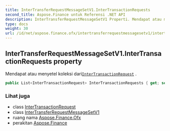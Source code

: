 ```yaml
---
title: InterTransferRequestMessageSetV1.InterTransactionRequests
second_title: Aspose.Finance untuk Referensi .NET API
description: InterTransferRequestMessageSetV1 Properti. Mendapat atau menyetel koleksi dariInterTransactionRequest .
type: docs
weight: 30
url: /id/net/aspose.finance.ofx/intertransferrequestmessagesetv1/intertransactionrequests/
---
```

## InterTransferRequestMessageSetV1.InterTransactionRequests property

Mendapat atau menyetel koleksi dari[`InterTransactionRequest`](../../../aspose.finance.ofx.intertransfer/intertransactionrequest/) .

```csharp
public List<InterTransactionRequest> InterTransactionRequests { get; set; }
```

### Lihat juga

* class [InterTransactionRequest](../../../aspose.finance.ofx.intertransfer/intertransactionrequest/)
* class [InterTransferRequestMessageSetV1](../)
* ruang nama [Aspose.Finance.Ofx](../../intertransferrequestmessagesetv1/)
* perakitan [Aspose.Finance](../../../)


